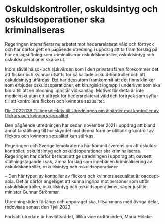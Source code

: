 # Oskuldskontroller, oskuldsintyg och oskuldsoperationer ska kriminaliseras

Regeringen intensi­fierar nu arbetet mot heders­relaterat våld och förtryck och har därför gett en pågående utredning i uppdrag att ta fram förslag på hur en lag­stift­ning som krimi­naliserar oskulds­kontroller, oskulds­intyg och oskulds­operationer ska se ut.

Inom såväl hälso- och sjuk­vården som i den privata sfären förekommer det att flickor och kvinnor utsätts för så kallade oskulds­kontroller och att oskulds­intyg utfärdas. Det har dess­utom fram­kommit att det finns kliniker som erbjuder oskulds­operationer, ett kirurgiskt ingrepp i under­livet som ska bidra till att en blöd­ning uppstår vid samlag. Motivet för detta är inte medicinskt utan ett uttryck för heders­relaterat våld och förtryck som syftar till att kon­trollera flickors och kvinnors sexualitet.

[Dir. 2022:136 Tilläggs­direktiv till Utred­ningen om åtgärder mot kontroller av flickors och kvinnors sexualitet](/rattsliga-dokument/kommittedirektiv/2022/11/dir.-2022136 "Dir. 2022:136")

Den pågående utred­ningen har sedan november 2021 i uppdrag att bland annat ta ställning till hur skyddet mot denna form av otillbörlig kontroll av flickors och kvinnors sexualitet kan stärkas.

Regeringen och Sverige­demo­kraterna har kommit överens om att oskulds­kontroller, oskulds­intyg och oskulds­opera­tioner ska kriminali­seras. Regeringen har därför beslutat att ge utred­ningen i uppdrag att, oavsett ställ­nings­tagande i sak, lämna förslag som inne­bär en kriminali­sering av oskulds­kontroller, oskulds­intyg och oskulds­operationer.

– Den här typen av kontroller av flickors och kvinnors sexualitet är oaccept­abla. Det är därför angeläget att kunna ingripa mot personer som utför oskulds­kontroller, oskulds­intyg och oskulds­operationer, säger justitie­minister Gunnar Strömmer.

Utredningstiden förlängs och uppdraget ska, tillsam­mans med övriga delar, redo­visas senast den 1 juli 2023.

Fortsatt utredare är hov­rätts­rådet, tillika vice ordföranden, Maria Hölcke.
